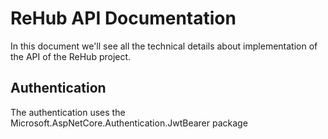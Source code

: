 # ReHub API Documentation
In this document we'll see all the technical details about implementation of the API of the ReHub project.

## Authentication
The authentication uses the Microsoft.AspNetCore.Authentication.JwtBearer package